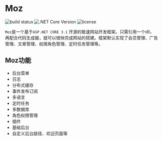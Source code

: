 

# Moz

![build status](https://img.shields.io/badge/build-passing-31d10c.svg)
![.NET Core Version](https://img.shields.io/badge/.NET%20Core-%3E%3D3.1-cf18fd.svg)
![license](https://img.shields.io/badge/license-LGPL%203.0-009cff.svg)


`Moz`是一个基于`ASP.NET CORE 3.1` 开源的极速网站开发框架。只需引用一个dll，再配合代码生成器，就可以很快完成网站的搭建。框架默认实现了会员管理、广告管理、文章管理、权限角色管理、定时任务管理等。


## Moz功能
 - 后台菜单
 - 日志
 - 分布式缓存
 - 事件发布订阅
 - 多语言
 - 定时任务
 - 多数据库
 - 角色权限管理
 - 插件
 - 基础后台
 - 自定义后台路径、欢迎页面等
 


